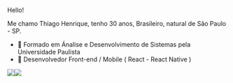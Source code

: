 Hello!

  Me chamo Thiago Henrique, tenho 30 anos, Brasileiro, natural de São Paulo - SP.

- 🔭 Formado em Ánalise e Desenvolvimento de Sistemas pela Universidade Paulista
- 🌱 Desenvolvedor Front-end / Mobile ( React - React Native )


[<img src="https://img.shields.io/badge/linkedin-%230077B5.svg?&style=for-the-badge&logo=linkedin&logoColor=white" />](https://www.linkedin.com/in/thiago-franck//)[<img src = "https://img.shields.io/badge/facebook-%231877F2.svg?&style=for-the-badge&logo=facebook&logoColor=white">](https://web.facebook.com/thiago.henrique.969952/)


